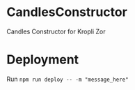 # CandlesConstructor
Candles Constructor for Kropli Zor

# Deployment
Run `npm run deploy -- -m "message_here"`